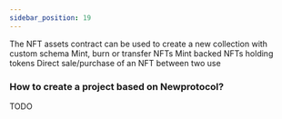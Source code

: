 ```yaml
---
sidebar_position: 19
---
```

The NFT assets contract can be used to 
create a new collection with custom schema
Mint, burn or transfer NFTs
Mint backed NFTs holding tokens 
Direct sale/purchase of an NFT between two use


### How to create a project based on Newprotocol?

TODO